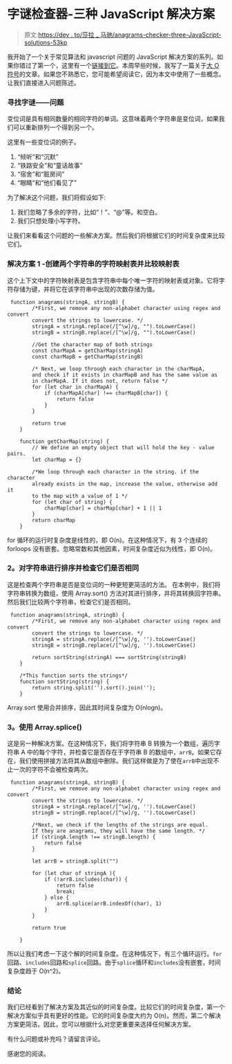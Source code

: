 # 字谜检查器-三种 JavaScript 解决方案

> 原文:[https://dev . to/莎拉 _ 马驰/anagrams-checker-three-JavaScript-solutions-53kp](https://dev.to/sarah_chima/anagrams-checker-three-javascript-solutions-53kp)

我开始了一个关于常见算法和 javascript 问题的 JavaScript 解决方案的系列。如果你错过了第一个，这里有一个[链接到它](https://dev.to/sarah_chima/reverse-a-string-four-javascript-solutions-2nbm)。本周早些时候，我写了一篇关于[大 O 符号](https://dev.to/sarah_chima/the-big-o-notation-an-introduction-34f7)的文章。如果您不熟悉它，您可能希望阅读它，因为本文中使用了一些概念。让我们直接进入问题陈述。

### [](#finding-anagrams-the-problem)寻找字谜——问题

变位词是具有相同数量的相同字符的单词。这意味着两个字符串是变位词，如果我们可以重新排列一个得到另一个。

这里有一些变位词的例子。

1.  “倾听”和“沉默”
2.  “铁路安全”和“童话故事”
3.  “宿舍”和“脏房间”
4.  “眼睛”和“他们看见了”

为了解决这个问题，我们将假设如下:

1.  我们忽略了多余的字符，比如“！”、“@”等。和空白。
2.  我们只想处理小写字符。

让我们来看看这个问题的一些解决方案。然后我们将根据它们的时间复杂度来比较它们。

### [](#solution-1-create-a-character-map-of-both-strings-and-compare-maps)解决方案 1 -创建两个字符串的字符映射表并比较映射表

这个上下文中的字符映射表是包含字符串中每个唯一字符的映射表或对象。它将字符存储为键，并将它在该字符串中出现的次数存储为值。

```
 function anagrams(stringA, stringB) {
        /*First, we remove any non-alphabet character using regex and convert
        convert the strings to lowercase. */
        stringA = stringA.replace(/[^\w]/g, "").toLowerCase()
        stringB = stringB.replace(/[^\w]/g, "").toLowerCase()

        //Get the character map of both strings
        const charMapA = getCharMap(stringA)
        const charMapB = getCharMap(stringB)

        /* Next, we loop through each character in the charMapA, 
        and check if it exists in charMapB and has the same value as
        in charMapA. If it does not, return false */
        for (let char in charMapA) {
            if (charMapA[char] !== charMapB[char]) {
                return false
            }
        }

        return true
    }

    function getCharMap(string) {
        // We define an empty object that will hold the key - value pairs.
        let charMap = {}

        /*We loop through each character in the string. if the character 
        already exists in the map, increase the value, otherwise add it 
        to the map with a value of 1 */
        for (let char of string) {
            charMap[char] = charMap[char] + 1 || 1
        }
        return charMap
    } 
```

for 循环的运行时复杂度是线性的，即 O(n)。在这种情况下，有 3 个连续的 forloops 没有嵌套。忽略常数和其他因素，时间复杂度近似为线性，即 O(n)。

### [](#2-sort-strings-and-check-if-they-are-the-same)2。对字符串进行排序并检查它们是否相同

这是检查两个字符串是否是变位词的一种更短更简洁的方法。
在本例中，我们将字符串转换为数组，使用 Array.sort()
方法对其进行排序，并将其转换回字符串。然后我们比较两个字符串，检查它们是否相同。

```
 function anagrams(stringA, stringB) {
        /*First, we remove any non-alphabet character using regex and convert       
        convert the strings to lowercase. */
        stringA = stringA.replace(/[^\w]/g, '').toLowerCase()
        stringB = stringB.replace(/[^\w]/g, '').toLowerCase()

        return sortString(stringA) === sortString(stringB)
    }

    /*This function sorts the strings*/ 
    function sortString(string) {
        return string.split('').sort().join('');
    } 
```

Array.sort 使用合并排序，因此其时间复杂度为 O(nlogn)。

### [](#3-using-arraysplice)3。使用 Array.splice()

这是另一种解决方案。在这种情况下，我们将字符串 B 转换为一个数组，遍历字符串 A 中的每个字符，并检查它是否存在于字符串 B 的数组中，`arrB`。如果它存在，我们使用拼接方法将其从数组中删除。我们这样做是为了使在`arrB`中出现不止一次的字符不会被检查两次。

```
 function anagrams(stringA, stringB) {
        /*First, we remove any non-alphabet character using regex and convert       
        convert the strings to lowercase. */
        stringA = stringA.replace(/[^\w]/g, '').toLowerCase()
        stringB = stringB.replace(/[^\w]/g, '').toLowerCase()

        /*Next, we check if the lengths of the strings are equal. 
        If they are anagrams, they will have the same length. */
        if (stringA.length !== stringB.length) {
            return false
        }

        let arrB = stringB.split("")

        for (let char of stringA ){ 
            if (!arrB.includes(char)) {
                return false
                break;
            } else {
                arrB.splice(arrB.indexOf(char), 1)
            }
        }

        return true

    } 
```

所以让我们考虑一下这个解的时间复杂度。在这种情况下，有三个循环运行。`for`回路、`includes`回路和`splice`回路。由于`splice`循环和`includes`没有嵌套，时间复杂度趋于 O(n^2)。

### [](#conclusion)结论

我们已经看到了解决方案及其近似的时间复杂度。比较它们的时间复杂度，第一个解决方案似乎具有更好的性能。它的时间复杂度大约为 O(n)。然而，第二个解决方案更简洁。因此，您可以根据什么对您更重要来选择任何解决方案。

有什么问题或补充吗？请留言评论。

感谢您的阅读。